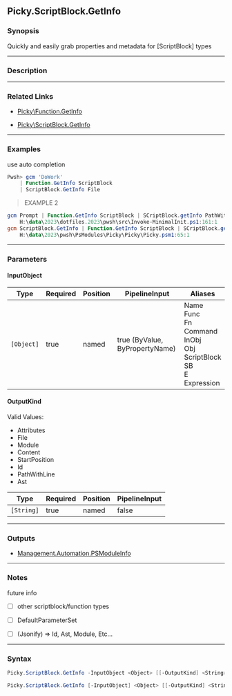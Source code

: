 Picky.ScriptBlock.GetInfo
-------------------------

### Synopsis
Quickly and easily grab properties and metadata for [ScriptBlock] types

---

### Description

---

### Related Links
* [Picky\Function.GetInfo](Picky\Function.GetInfo.md)

* [Picky\ScriptBlock.GetInfo](Picky\ScriptBlock.GetInfo.md)

---

### Examples
use auto completion

```PowerShell
Pwsh> gcm 'DoWork'
    | Function.GetInfo ScriptBlock
    | ScriptBlock.GetInfo File
```
> EXAMPLE 2

```PowerShell
gcm Prompt | Function.GetInfo ScriptBlock | SCriptBlock.getInfo PathWithLine
    H:\data\2023\dotfiles.2023\pwsh\src\Invoke-MinimalInit.ps1:161:1
gcm ScriptBlock.GetInfo | Function.GetInfo ScriptBlock | SCriptBlock.getInfo PathWithLine
    H:\data\2023\pwsh\PsModules\Picky\Picky\Picky.psm1:65:1
```

---

### Parameters
#### **InputObject**

|Type      |Required|Position|PipelineInput                 |Aliases                                                                                       |
|----------|--------|--------|------------------------------|----------------------------------------------------------------------------------------------|
|`[Object]`|true    |named   |true (ByValue, ByPropertyName)|Name<br/>Func<br/>Fn<br/>Command<br/>InObj<br/>Obj<br/>ScriptBlock<br/>SB<br/>E<br/>Expression|

#### **OutputKind**

Valid Values:

* Attributes
* File
* Module
* Content
* StartPosition
* Id
* PathWithLine
* Ast

|Type      |Required|Position|PipelineInput|
|----------|--------|--------|-------------|
|`[String]`|true    |named   |false        |

---

### Outputs
* [Management.Automation.PSModuleInfo](https://learn.microsoft.com/en-us/dotnet/api/System.Management.Automation.PSModuleInfo)

---

### Notes
future info
- [ ] other scriptblock/function types

- [ ] DefaultParameterSet
- [ ] (Jsonify) => Id, Ast, Module, Etc...

---

### Syntax
```PowerShell
Picky.ScriptBlock.GetInfo -InputObject <Object> [[-OutputKind] <String>] [<CommonParameters>]
```
```PowerShell
Picky.ScriptBlock.GetInfo [-InputObject] <Object> [[-OutputKind] <String>] [<CommonParameters>]
```
